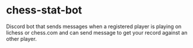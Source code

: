 # chess-stat-bot
Discord bot that sends messages when a registered player is playing on lichess or chess.com and can send message to get your record against an other player.

